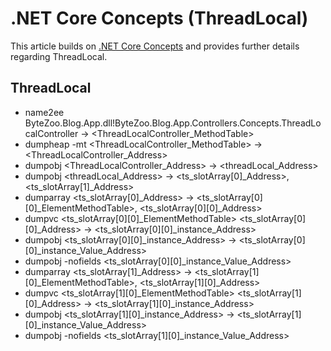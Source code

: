 # .NET Core Concepts (ThreadLocal<T>)

This article builds on [.NET Core Concepts](./.NET%20Core%20Concepts%20(Summary).md) and provides further details regarding ThreadLocal<T>.

## ThreadLocal<T>

* name2ee ByteZoo.Blog.App.dll!ByteZoo.Blog.App.Controllers.Concepts.ThreadLocalController -> <ThreadLocalController_MethodTable>
* dumpheap -mt <ThreadLocalController_MethodTable> -> <ThreadLocalController_Address>
* dumpobj <ThreadLocalController_Address> -> <threadLocal_Address>
* dumpobj <threadLocal_Address> -> <ts_slotArray[0]_Address>, <ts_slotArray[1]_Address>
* dumparray <ts_slotArray[0]_Address> -> <ts_slotArray[0][0]_ElementMethodTable>, <ts_slotArray[0][0]_Address>
* dumpvc <ts_slotArray[0][0]_ElementMethodTable> <ts_slotArray[0][0]_Address> -> <ts_slotArray[0][0]_instance_Address>
* dumpobj <ts_slotArray[0][0]_instance_Address> -> <ts_slotArray[0][0]_instance_Value_Address>
* dumpobj -nofields <ts_slotArray[0][0]_instance_Value_Address>
* dumparray <ts_slotArray[1]_Address> -> <ts_slotArray[1][0]_ElementMethodTable>, <ts_slotArray[1][0]_Address>
* dumpvc <ts_slotArray[1][0]_ElementMethodTable> <ts_slotArray[1][0]_Address> -> <ts_slotArray[1][0]_instance_Address>
* dumpobj <ts_slotArray[1][0]_instance_Address> -> <ts_slotArray[1][0]_instance_Value_Address>
* dumpobj -nofields <ts_slotArray[1][0]_instance_Value_Address>